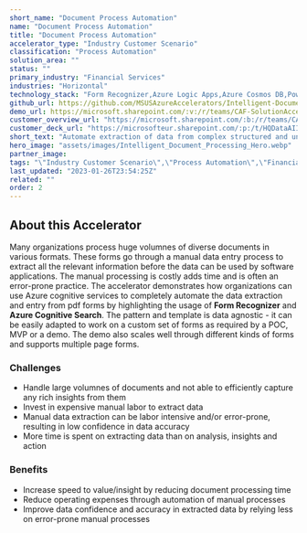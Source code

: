 ```yaml
---
short_name: "Document Process Automation"
name: "Document Process Automation"
title: "Document Process Automation"
accelerator_type: "Industry Customer Scenario"
classification: "Process Automation"
solution_area: ""
status: ""
primary_industry: "Financial Services"
industries: "Horizontal"
technology_stack: "Form Recognizer,Azure Logic Apps,Azure Cosmos DB,Power BI,Azure Data Explorer,Bot Framework,Luis"
github_url: https://github.com/MSUSAzureAccelerators/Intelligent-Document-Processing-Accelerator
demo_url: https://microsoft.sharepoint.com/:v:/r/teams/CAF-SolutionAccelerators/Shared%20Documents/General/BVA%20Files/Intelligent%20Document%20Processing/POV_demo_Intelligent%20Document%20Processing.mp4?csf=1&web=1&e=NaUO7M
customer_overview_url: "https://microsoft.sharepoint.com/:b:/r/teams/CAF-SolutionAccelerators/Shared%20Documents/General/BVA%20Files/Intelligent%20Document%20Processing/Intelligent%20Document%20Processing%20Overview.pdf?csf=1&web=1&e=rbbswr"
customer_deck_url: "https://microsofteur.sharepoint.com/:p:/t/HQDataAIIndustryTeam/EWNlQ1ANRcVDlXfdCxUFBTQB0f1ueB52vQGDVkNjb8yKsQ?e=FeJIQm"
short_text: "Automate extraction of data from complex structured and unstructured documents to unlock insights."
hero_image: "assets/images/Intelligent_Document_Processing_Hero.webp"
partner_image: 
tags: "\"Industry Customer Scenario\",\"Process Automation\",\"Financial Services\",\"Horizontal\",\"Form Recognizer\",\"Azure Logic Apps\",\"Azure Cosmos DB\",\"Power BI\",\"Azure Data Explorer\",\"Bot Framework\",\"Luis\""
last_updated: "2023-01-26T23:54:25Z"
related: ""
order: 2
---
```

## About this Accelerator

Many organizations process huge volumnes of diverse documents in various formats. These forms go through a manual data entry process to extract all the relevant information before the data can be used by software applications. The manual processing is costly adds time and is often an error-prone practice. The accelerator demonstrates how organizations can use Azure cognitive services to completely automate the data extraction and entry from pdf forms by highlighting the usage of **Form Recognizer** and **Azure Cognitive Search**. The pattern and template is data agnostic - it can be easily adapted to work on a custom set of forms as required by a POC, MVP or a demo. The demo also scales well through different kinds of forms and supports multiple page forms.

### Challenges
- Handle large volumnes of documents and not able to efficiently capture any rich insights from them
- Invest in expensive manual labor to extract data
- Manual data extraction can be labor intensive and/or error-prone, resulting in low confidence in data accuracy
- More time is spent on extracting data than on analysis, insights and action

### Benefits
- Increase speed to value/insight by reducing document processing time
- Reduce operating expenses through automation of manual processes
- Improve data confidence and accuracy in extracted data by relying less on error-prone manual processes